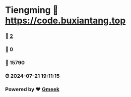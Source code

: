 # Tiengming :link: https://code.buxiantang.top 
### :page_facing_up: [2](https://code.buxiantang.top/tag.html) 
### :speech_balloon: 0 
### :hibiscus: 15790 
### :alarm_clock: 2024-07-21 19:11:15 
### Powered by :heart: [Gmeek](https://github.com/Meekdai/Gmeek)

